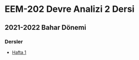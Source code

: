 # EEM-202 Devre Analizi 2 Dersi 

## 2021-2022 Bahar Dönemi
### Dersler

- [Hafta 1](./dersler/x)  


  